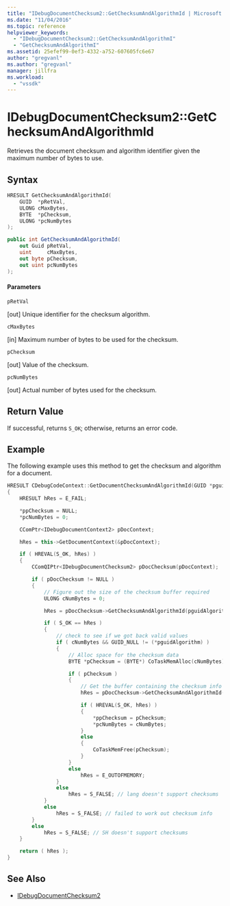 ```yaml
---
title: "IDebugDocumentChecksum2::GetChecksumAndAlgorithmId | Microsoft Docs"
ms.date: "11/04/2016"
ms.topic: reference
helpviewer_keywords:
  - "IDebugDocumentChecksum2::GetChecksumAndAlgorithmI"
  - "GetChecksumAndAlgorithmI"
ms.assetid: 25efef99-0ef3-4332-a752-607605fc6e67
author: "gregvanl"
ms.author: "gregvanl"
manager: jillfra
ms.workload:
  - "vssdk"
---
```

# IDebugDocumentChecksum2::GetChecksumAndAlgorithmId
Retrieves the document checksum and algorithm identifier given the maximum number of bytes to use.

## Syntax

```cpp
HRESULT GetChecksumAndAlgorithmId(
    GUID  *pRetVal,
    ULONG cMaxBytes,
    BYTE  *pChecksum,
    ULONG *pcNumBytes
);
```

```csharp
public int GetChecksumAndAlgorithmId(
    out Guid pRetVal,
    uint     cMaxBytes,
    out byte pChecksum,
    out uint pcNumBytes
);
```

#### Parameters
`pRetVal`

 [out] Unique identifier for the checksum algorithm.

`cMaxBytes`

 [in] Maximum number of bytes to be used for the checksum.

`pChecksum`

 [out] Value of the checksum.

`pcNumBytes`

 [out] Actual number of bytes used for the checksum.

## Return Value
If successful, returns `S_OK`; otherwise, returns an error code.

## Example
The following example uses this method to get the checksum and algorithm for a document.

```cpp
HRESULT CDebugCodeContext::GetDocumentChecksumAndAlgorithmId(GUID *pguidAlgorithm, BYTE **ppChecksum, ULONG *pcNumBytes)
{
    HRESULT hRes = E_FAIL;

    *ppChecksum = NULL;
    *pcNumBytes = 0;

    CComPtr<IDebugDocumentContext2> pDocContext;

    hRes = this->GetDocumentContext(&pDocContext);

    if ( HREVAL(S_OK, hRes) )
    {
        CComQIPtr<IDebugDocumentChecksum2> pDocChecksum(pDocContext);

        if ( pDocChecksum != NULL )
        {
            // Figure out the size of the checksum buffer required
            ULONG cNumBytes = 0;

            hRes = pDocChecksum->GetChecksumAndAlgorithmId(pguidAlgorithm, 0, NULL, &cNumBytes);

            if ( S_OK == hRes )
            {
                // check to see if we got back valid values
                if ( cNumBytes && GUID_NULL != (*pguidAlgorithm) )
                {
                    // Alloc space for the checksum data
                    BYTE *pChecksum = (BYTE*) CoTaskMemAlloc(cNumBytes);

                    if ( pChecksum )
                    {
                        // Get the buffer containing the checksum info
                        hRes = pDocChecksum->GetChecksumAndAlgorithmId(pguidAlgorithm, cNumBytes, pChecksum, &cNumBytes);

                        if ( HREVAL(S_OK, hRes) )
                        {
                            *ppChecksum = pChecksum;
                            *pcNumBytes = cNumBytes;
                        }
                        else
                        {
                            CoTaskMemFree(pChecksum);
                        }
                    }
                    else
                        hRes = E_OUTOFMEMORY;
                }
                else
                    hRes = S_FALSE; // lang doesn't support checksums
            }
            else
                hRes = S_FALSE; // failed to work out checksum info
        }
        else
            hRes = S_FALSE; // SH doesn't support checksums
    }

    return ( hRes );
}
```

## See Also
- [IDebugDocumentChecksum2](../../../extensibility/debugger/reference/idebugdocumentchecksum2.md)
